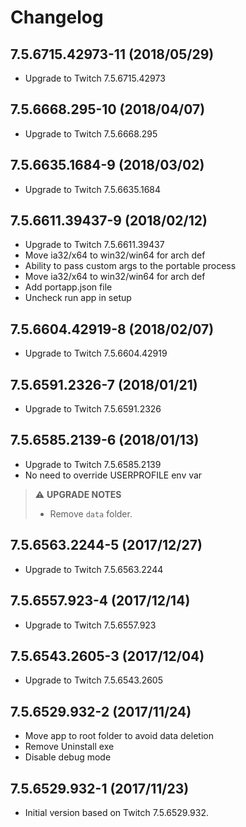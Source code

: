 # Changelog

## 7.5.6715.42973-11 (2018/05/29)

* Upgrade to Twitch 7.5.6715.42973

## 7.5.6668.295-10 (2018/04/07)

* Upgrade to Twitch 7.5.6668.295

## 7.5.6635.1684-9 (2018/03/02)

* Upgrade to Twitch 7.5.6635.1684

## 7.5.6611.39437-9 (2018/02/12)

* Upgrade to Twitch 7.5.6611.39437
* Move ia32/x64 to win32/win64 for arch def
* Ability to pass custom args to the portable process
* Move ia32/x64 to win32/win64 for arch def
* Add portapp.json file
* Uncheck run app in setup

## 7.5.6604.42919-8 (2018/02/07)

* Upgrade to Twitch 7.5.6604.42919

## 7.5.6591.2326-7 (2018/01/21)

* Upgrade to Twitch 7.5.6591.2326

## 7.5.6585.2139-6 (2018/01/13)

* Upgrade to Twitch 7.5.6585.2139
* No need to override USERPROFILE env var

> :warning: **UPGRADE NOTES**
> * Remove `data` folder.

## 7.5.6563.2244-5 (2017/12/27)

* Upgrade to Twitch 7.5.6563.2244

## 7.5.6557.923-4 (2017/12/14)

* Upgrade to Twitch 7.5.6557.923

## 7.5.6543.2605-3 (2017/12/04)

* Upgrade to Twitch 7.5.6543.2605

## 7.5.6529.932-2 (2017/11/24)

* Move app to root folder to avoid data deletion
* Remove Uninstall exe
* Disable debug mode

## 7.5.6529.932-1 (2017/11/23)

* Initial version based on Twitch 7.5.6529.932.

